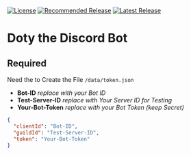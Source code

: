 [![License](https://img.shields.io/github/license/4Source/Doty-the-Discord-Bot?style=flat-square)](https://github.com/4Source/Doty-the-Discord-Bot/blob/master/LICENSE) 
[![Recommended Release](https://img.shields.io/github/v/release/4Source/Doty-the-Discord-Bot?color=gree&label=recommended&sort=semver&style=flat-square)](https://github.com/4Source/Doty-the-Discord-Bot/releases/latest)
[![Latest Release](https://img.shields.io/github/v/release/4Source/Doty-the-Discord-Bot?include_prereleases&label=latest&sort=semver&style=flat-square)](https://github.com/4Source/Doty-the-Discord-Bot/releases)

# Doty the Discord Bot

## Required
Need the to Create the File ```/data/token.json```

* **Bot-ID** *replace with your Bot ID*
* **Test-Server-ID** *replace with Your Server ID for Testing*
* **Your-Bot-Token** *replace with your Bot Token (keep Secret)*
```JSON
{
  "clientId": "Bot-ID",
  "guildId": "Test-Server-ID",
  "token": "Your-Bot-Token"
}
```
